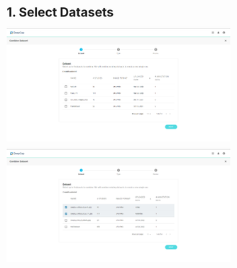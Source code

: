# 1. Select Datasets



![](../../.gitbook/assets/con-2-6-2.png)

![](../../.gitbook/assets/con-2-6-3.png)



